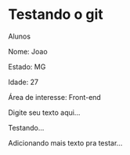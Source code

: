 # Testando o git

Alunos

Nome: Joao

Estado: MG

Idade: 27

Área de interesse: Front-end

Digite seu texto aqui...

Testando...

Adicionando mais texto pra testar...

